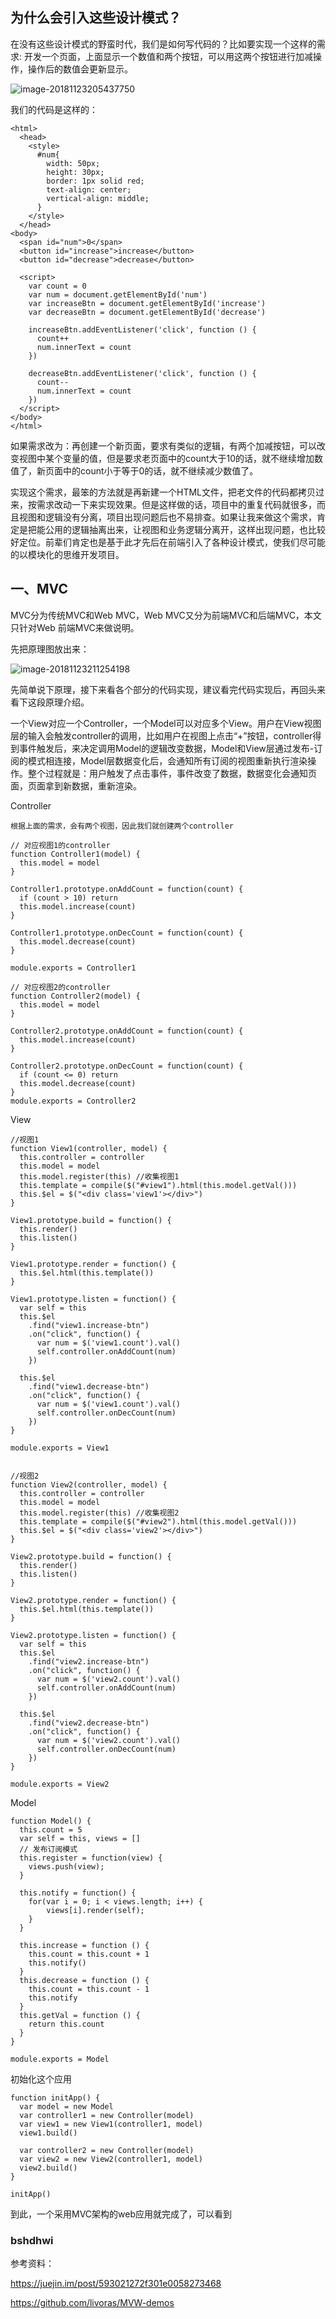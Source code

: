 ## 为什么会引入这些设计模式？

在没有这些设计模式的野蛮时代，我们是如何写代码的？比如要实现一个这样的需求: 开发一个页面，上面显示一个数值和两个按钮，可以用这两个按钮进行加减操作，操作后的数值会更新显示。

![image-20181123205437750](assets/image-20181123205437750-2977677.png)

我们的代码是这样的：

```
<html>
  <head>
    <style>
      #num{
        width: 50px;
        height: 30px;
        border: 1px solid red;
        text-align: center;
        vertical-align: middle;
      }
    </style>
  </head>
<body>
  <span id="num">0</span>
  <button id="increase">increase</button>
  <button id="decrease">decrease</button>
  
  <script>
    var count = 0
    var num = document.getElementById('num')
    var increaseBtn = document.getElementById('increase')
    var decreaseBtn = document.getElementById('decrease')

    increaseBtn.addEventListener('click', function () {
      count++
      num.innerText = count
    })

    decreaseBtn.addEventListener('click', function () {
      count--
      num.innerText = count
    })
  </script>
</body>
</html>
```

如果需求改为：再创建一个新页面，要求有类似的逻辑，有两个加减按钮，可以改变视图中某个变量的值，但是要求老页面中的count大于10的话，就不继续增加数值了，新页面中的count小于等于0的话，就不继续减少数值了。

实现这个需求，最笨的方法就是再新建一个HTML文件，把老文件的代码都拷贝过来，按需求改动一下来实现效果。但是这样做的话，项目中的重复代码就很多，而且视图和逻辑没有分离，项目出现问题后也不易排查。如果让我来做这个需求，肯定是把能公用的逻辑抽离出来，让视图和业务逻辑分离开，这样出现问题，也比较好定位。前辈们肯定也是基于此才先后在前端引入了各种设计模式，使我们尽可能的以模块化的思维开发项目。

## 一、MVC

MVC分为传统MVC和Web MVC，Web MVC又分为前端MVC和后端MVC，本文只针对Web 前端MVC来做说明。

先把原理图放出来：

![image-20181123211254198](assets/image-20181123211254198-2978774.png)

先简单说下原理，接下来看各个部分的代码实现，建议看完代码实现后，再回头来看下这段原理介绍。

一个View对应一个Controller，一个Model可以对应多个View。用户在View视图层的输入会触发controller的调用，比如用户在视图上点击“+”按钮，controller得到事件触发后，来决定调用Model的逻辑改变数据，Model和View层通过发布-订阅的模式相连接，Model层数据变化后，会通知所有订阅的视图重新执行渲染操作。整个过程就是：用户触发了点击事件，事件改变了数据，数据变化会通知页面，页面拿到新数据，重新渲染。

Controller

```
根据上面的需求，会有两个视图，因此我们就创建两个controller

// 对应视图1的controller
function Controller1(model) {
  this.model = model
}

Controller1.prototype.onAddCount = function(count) {
  if (count > 10) return
  this.model.increase(count)
}

Controller1.prototype.onDecCount = function(count) {
  this.model.decrease(count)
}

module.exports = Controller1

// 对应视图2的controller
function Controller2(model) {
  this.model = model
}

Controller2.prototype.onAddCount = function(count) {
  this.model.increase(count)
}

Controller2.prototype.onDecCount = function(count) {
  if (count <= 0) return 
  this.model.decrease(count)
}
module.exports = Controller2
```

View

```
//视图1
function View1(controller, model) {
  this.controller = controller
  this.model = model
  this.model.register(this) //收集视图1
  this.template = compile($("#view1").html(this.model.getVal()))
  this.$el = $("<div class='view1'></div>")
}

View1.prototype.build = function() {
  this.render()
  this.listen()
}

View1.prototype.render = function() {
  this.$el.html(this.template())
}

View1.prototype.listen = function() {
  var self = this
  this.$el
    .find("view1.increase-btn")
    .on("click", function() {
      var num = $('view1.count').val()
      self.controller.onAddCount(num)
    })
    
  this.$el
    .find("view1.decrease-btn")
    .on("click", function() {
      var num = $('view1.count').val()
      self.controller.onDecCount(num)
    })
}

module.exports = View1


//视图2
function View2(controller, model) {
  this.controller = controller
  this.model = model
  this.model.register(this) //收集视图2
  this.template = compile($("#view2").html(this.model.getVal()))
  this.$el = $("<div class='view2'></div>")
}

View2.prototype.build = function() {
  this.render()
  this.listen()
}

View2.prototype.render = function() {
  this.$el.html(this.template())
}

View2.prototype.listen = function() {
  var self = this
  this.$el
    .find("view2.increase-btn")
    .on("click", function() {
      var num = $('view2.count').val()
      self.controller.onAddCount(num)
    })

  this.$el
    .find("view2.decrease-btn")
    .on("click", function() {
      var num = $('view2.count').val()
      self.controller.onDecCount(num)
    })
}

module.exports = View2
```

Model

```
function Model() {
  this.count = 5
  var self = this, views = []
  // 发布订阅模式
  this.register = function(view) {
    views.push(view);
  }

  this.notify = function() {
    for(var i = 0; i < views.length; i++) {
        views[i].render(self);
    }
  }

  this.increase = function () {
    this.count = this.count + 1
    this.notify()
  }
  this.decrease = function () {
    this.count = this.count - 1
    this.notify
  }
  this.getVal = function () {
    return this.count
  }
}

module.exports = Model
```

初始化这个应用

```
function initApp() {
  var model = new Model
  var controller1 = new Controller(model)
  var view1 = new View1(controller1, model)
  view1.build()

  var controller2 = new Controller(model)
  var view2 = new View2(controller1, model)
  view2.build()
}

initApp()
```

到此，一个采用MVC架构的web应用就完成了，可以看到

### bshdhwi



参考资料：

https://juejin.im/post/593021272f301e0058273468

https://github.com/livoras/MVW-demos



